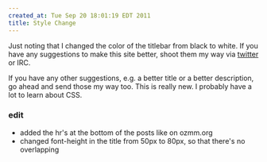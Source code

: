 ```yaml
---
created_at: Tue Sep 20 18:01:19 EDT 2011
title: Style Change
---
```


Just noting that I changed the color of the titlebar from black to white.  If you have any suggestions to make this site better, shoot them my way via [twitter][] or IRC.

[twitter]: http://twitter.com/andrew12_

If you have any other suggestions, e.g. a better title or a better 
description, go ahead and send those my way too.  This is really new.  I 
probably have a lot to learn about CSS.

### edit ###
- added the hr's at the bottom of the posts like on ozmm.org
- changed font-height in the title from 50px to 80px, so that there's no
  overlapping
